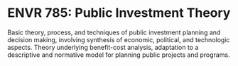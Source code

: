 # ENVR 785: Public Investment Theory

Basic theory, process, and techniques of public investment planning and decision making, involving synthesis of economic, political, and technologic aspects. Theory underlying benefit-cost analysis, adaptation to a descriptive and normative model for planning public projects and programs.